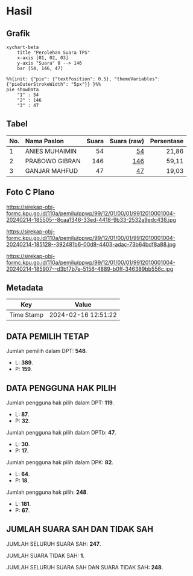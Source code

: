 # Hasil

## Grafik

```mermaid
xychart-beta
    title "Perolehan Suara TPS"
    x-axis [01, 02, 03]
    y-axis "Suara" 0 --> 146
    bar [54, 146, 47]
```

```mermaid
%%{init: {"pie": {"textPosition": 0.5}, "themeVariables": {"pieOuterStrokeWidth": "5px"}} }%%
pie showData
    "1" : 54
    "2" : 146
    "3" : 47
```

## Tabel

| No. | Nama Paslon    | Suara | Suara (raw) | Persentase |
|:--- |:-------------- | -----:| -----------:| ----------:|
| 1   | ANIES MUHAIMIN | 54    | [54][p-1]   | 21,86      |
| 2   | PRABOWO GIBRAN | 146   | [146][p-2]  | 59,11      |
| 3   | GANJAR MAHFUD  | 47    | [47][p-3]   | 19,03      |


[p-1]: https://github.com/gigit-pemilu/pemilu-2024-99-luar-negeri/blob/main/pilpres/hitung-suara/sub/99-luar-negeri/sub/12-bandar-seri-begawan-brunei-darussalam/sub/01-bandar-seri-begawan-brunei-darussalam/sub/0001-bandar-seri-begawan-brunei-darussalam/sub/004-tps-003/sub/paslon-1.txt
[p-2]: https://github.com/gigit-pemilu/pemilu-2024-99-luar-negeri/blob/main/pilpres/hitung-suara/sub/99-luar-negeri/sub/12-bandar-seri-begawan-brunei-darussalam/sub/01-bandar-seri-begawan-brunei-darussalam/sub/0001-bandar-seri-begawan-brunei-darussalam/sub/004-tps-003/sub/paslon-2.txt
[p-3]: https://github.com/gigit-pemilu/pemilu-2024-99-luar-negeri/blob/main/pilpres/hitung-suara/sub/99-luar-negeri/sub/12-bandar-seri-begawan-brunei-darussalam/sub/01-bandar-seri-begawan-brunei-darussalam/sub/0001-bandar-seri-begawan-brunei-darussalam/sub/004-tps-003/sub/paslon-3.txt

## Foto C Plano

https://sirekap-obj-formc.kpu.go.id/110a/pemilu/ppwp/99/12/01/00/01/9912010001004-20240214-185505--8caa1346-33ed-4418-9b33-2532a9edc438.jpg

https://sirekap-obj-formc.kpu.go.id/110a/pemilu/ppwp/99/12/01/00/01/9912010001004-20240214-185128--392481b6-00d8-4403-adac-73b64bdf8a88.jpg

https://sirekap-obj-formc.kpu.go.id/110a/pemilu/ppwp/99/12/01/00/01/9912010001004-20240214-185907--d3b17b7e-5156-4889-b0ff-346389bb556c.jpg


## Metadata

| Key        | Value               |
| ---------- | ------------------- |
| Time Stamp | 2024-02-16 12:51:22 |


## DATA PEMILIH TETAP

Jumlah pemilih dalam DPT: **548**.
 * L: **389**.
 * P: **159**.

## DATA PENGGUNA HAK PILIH

Jumlah pengguna hak pilih dalam DPT: **119**.
 * L: **87**.
 * P: **32**.

Jumlah pengguna hak pilih dalam DPTb: **47**.
 * L: **30**.
 * P: **17**.

Jumlah pengguna hak pilih dalam DPK: **82**.
 * L: **64**.
 * P: **18**.

Jumlah pengguna hak pilih: **248**.
 * L: **181**.
 * P: **67**.

## JUMLAH SUARA SAH DAN TIDAK SAH

JUMLAH SELURUH SUARA SAH: **247**.

JUMLAH SUARA TIDAK SAH: **1**.

JUMLAH SELURUH SUARA SAH DAN SUARA TIDAK SAH: **248**.



